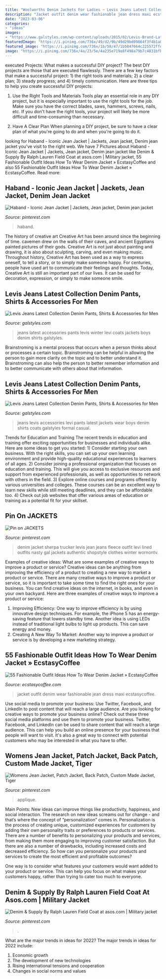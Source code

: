 ```yaml
---
title: "Woolworths Denim Jackets For Ladies ~ Levis Jeans Latest Collection Denim Pants, Shirts &amp; Accessories For Men"
description: "Jacket outfit denim wear fashionable jean dress maxi ecstasycoffee"
date: "2023-03-06"
categories:
- "ideas"
images:
- "https://www.galstyles.com/wp-content/uploads/2015/02/Levis-Brand-Latest-Collection-of-Jeans-Pants-Jackets-Coats-Accessories-for-Boys-Girls-2015-16-11.jpg"
featuredImage: "https://i.pinimg.com/736x/49/d2/9b/49d29bd09864f3f4b1a837a4515ab862.jpg"
featured_image: "https://i.pinimg.com/736x/1b/58/47/1b5847664c225572ffeba9b5a880fd3f--fields-ralph-lauren.jpg"
image: "https://i.pinimg.com/736x/4a/23/5e/4a235e719a8f498a79b7c4831bfba13a--blue-jean-jacket-jacket-jeans.jpg"
---
```



executed Projects: What makes a successful DIY project?
The best DIY projects are those that are executed flawlessly. There are a few key factors that make a successful project: 1) the right tools and materials; 2) a clear plan; 3) steady progress; and 4) timely communication. Here are three tips to help you create successful DIY projects:
1. Use the Right Tools and Materials
Tools play an essential role in any DIY project, but it is especially important to use the right tools for the job. Make sure you have the correct blades, saws, hammers, screws, nails, etc. If you don't have the right tools, your project will likely be more difficult and time-consuming than necessary.

2. Have A Clear Plan
When planning a DIY project, be sure to have a clear plan of what you're going to do and when you're going to do it.

	

		
looking for Haband - Iconic Jean Jacket | Jackets, Jean jacket, Denim jean jacket you've visit to the right web. We have 7 Pictures about Haband - Iconic Jean Jacket | Jackets, Jean jacket, Denim jean jacket like Denim &amp; Supply By Ralph Lauren Field Coat at asos.com | Military jacket, 55 Fashionable Outfit Ideas How To Wear Denim Jacket » EcstasyCoffee and also 55 Fashionable Outfit Ideas How To Wear Denim Jacket » EcstasyCoffee. Read more:
		
    
## Haband - Iconic Jean Jacket | Jackets, Jean Jacket, Denim Jean Jacket

<img loading=lazy src="https://i.pinimg.com/736x/49/d2/9b/49d29bd09864f3f4b1a837a4515ab862.jpg" onerror="this.onerror=null;this.src='https://tse2.mm.bing.net/th?id=OIP.CYCPgSVzS5-kVR6m9cwU4AHaJ3&amp;pid=15.1';" alt="Haband - Iconic Jean Jacket | Jackets, Jean jacket, Denim jean jacket">

_Source: pinterest.com_

>haband. 

	

The history of creative art
Creative Art has been around since the beginning of time. cavemen drew on the walls of their caves, and ancient Egyptians painted pictures of their gods. Creative Art is not just about painting and drawing, it is also about sculpting, carving, and even making music.
Throughout history, Creative Art has been used as a way to express oneself, to tell a story, or to simply make someone happy. For centuries, people have used art to communicate their feelings and thoughts. Today, Creative Art is still an important part of our lives. It can be used for decoration, expression, or simply to make someone smile.

    
## Levis Jeans Latest Collection Denim Pants, Shirts &amp; Accessories For Men

<img loading=lazy src="https://www.galstyles.com/wp-content/uploads/2015/02/Levis-Brand-Latest-Collection-of-Jeans-Pants-Jackets-Coats-Accessories-for-Boys-Girls-2015-16-30.jpg" onerror="this.onerror=null;this.src='https://tse4.mm.bing.net/th?id=OIP.spIETfrQMP3KUVEbkr-q_wHaLG&amp;pid=15.1';" alt="Levis Jeans Latest Collection Denim Pants, Shirts &amp; Accessories for Men">

_Source: galstyles.com_

>jeans latest accessories pants levis winter levi coats jackets boys denim shirts galstyles. 

	

Brainstroming is a mental process that occurs when a person thinks about or processes a certain topic. Brainstroming can be helpful in allowing the person to gain more clarity on the topic and to better understand it. Brainstroming can also help the person to better remember information and to better communicate with others about that information.

    
## Levis Jeans Latest Collection Denim Pants, Shirts &amp; Accessories For Men

<img loading=lazy src="https://www.galstyles.com/wp-content/uploads/2015/02/Levis-Brand-Latest-Collection-of-Jeans-Pants-Jackets-Coats-Accessories-for-Boys-Girls-2015-16-11.jpg" onerror="this.onerror=null;this.src='https://tse4.mm.bing.net/th?id=OIP.a-xcNqo2o8JSPdg50iwcMQHaHa&amp;pid=15.1';" alt="Levis Jeans Latest Collection Denim Pants, Shirts &amp; Accessories for Men">

_Source: galstyles.com_

>jeans levis accessories levi pants latest jackets wear boys denim shirts coats galstyles formal casual. 

	

Trends for Education and Training
The recent trends in education and training offer exciting opportunities for businesses and individuals alike. Here are some ideas to get you started: 1) Consider starting your own business. With the right skills, you can set up your own learning environment and provide high-quality educational experiences to learners of all ages. 2) Consider joining a professional organization that focuses on education and training. This will give you access to exclusive resources and support from experienced professionals, as well as opportunities to network with others in the field. 3) Explore online courses and programs offered by various universities and colleges. These courses can be an excellent way to learn new skills while still meeting deadlines, and they can be affordable too. 4) Check out job websites that offer various areas of education or training as a potential fit for your skillset.

    
## Pin On JACKETS

<img loading=lazy src="https://i.pinimg.com/736x/4a/23/5e/4a235e719a8f498a79b7c4831bfba13a--blue-jean-jacket-jacket-jeans.jpg" onerror="this.onerror=null;this.src='https://tse4.mm.bing.net/th?id=OIP.SN8bJUQ2FxCpjO1uqCBAjgHaLH&amp;pid=15.1';" alt="Pin on JACKETS">

_Source: pinterest.com_

>denim jacket sherpa trucker levis jean jeans fleece outfit levi lined outfits nasty gal jackets authentic shopstyle clothes winter wornontv. 

	

Examples of creative ideas: What are some examples of creative ways to improve a product or service?
Creative ideas can be anything from improving the efficiency of a product to creating a new way to market a product or service. There are many creative ways to improve a product or service, so it is important to take some time to find the right ones for your business. You can find creative ideas on the internet, in books, and even in your own backyard. Here are three examples of creative ways to improve a product or service: 
1. Improving Efficiency: One way to improve efficiency is by using innovative design techniques. For example, the iPhone 5 has an energy-saving feature that lowers standby time. Another idea is using LEDs instead of traditional light bulbs to light up products. This can save energy and money. 
2. Creating A New Way To Market: Another way to improve a product or service is by developing a new marketing strategy.

    
## 55 Fashionable Outfit Ideas How To Wear Denim Jacket » EcstasyCoffee

<img loading=lazy src="https://i1.wp.com/www.ecstasycoffee.com/wp-content/uploads/2016/10/Blue-and-white-maxi-dress-jean-jacket.jpg" onerror="this.onerror=null;this.src='https://tse2.mm.bing.net/th?id=OIP.Vs4aPOrpTBCxNwKs4AxjgAHaSD&amp;pid=15.1';" alt="55 Fashionable Outfit Ideas How To Wear Denim Jacket » EcstasyCoffee">

_Source: ecstasycoffee.com_

>jacket outfit denim wear fashionable jean dress maxi ecstasycoffee. 

	

Use social media to promote your business: Use Twitter, Facebook, and LinkedIn to post content that will reach a large audience.
Are you looking for creative ways to promote your business online? Check out these three social media platforms and use them to promote your business. Twitter, Facebook, and LinkedIn can be used to share content that will reach a large audience. This can help you build an online presence for your business that people will want to visit. It's also a great way to connect with potential customers who may be interested in what you have to offer.

    
## Womens Jean Jacket, Patch Jacket, Back Patch, Custom Made Jacket, Tiger

<img loading=lazy src="https://i.pinimg.com/originals/77/ae/e1/77aee1664e09f94c74a79094fd403563.jpg" onerror="this.onerror=null;this.src='https://tse2.mm.bing.net/th?id=OIP.u6bSDqLD1WQAuC7-CJPhAAHaJ4&amp;pid=15.1';" alt="Womens Jean Jacket, Patch Jacket, Back Patch, Custom Made Jacket, Tiger">

_Source: pinterest.com_

>applique. 

	

Main Points: New ideas can improve things like productivity, happiness, and social interaction.
The research on new ideas screams out for change - and that’s where the concept of “personalization” comes in. Personalization is the process of creating unique, customized experiences for customers by adding their own personality traits or preferences to products or services.
There are a number of benefits to personalizing your products and services, from making them more engaging to improving customer satisfaction. But there are also a number of drawbacks, including increased costs and decreased efficiency. So how can you personalize your products and services to create the most efficient and profitable outcomes?

One way is to consider what features your customers would want added to your product or service. This can help you focus on what makes your customers happy, rather than trying to cater too much to everyone.

    
## Denim &amp; Supply By Ralph Lauren Field Coat At Asos.com | Military Jacket

<img loading=lazy src="https://i.pinimg.com/736x/1b/58/47/1b5847664c225572ffeba9b5a880fd3f--fields-ralph-lauren.jpg" onerror="this.onerror=null;this.src='https://tse4.mm.bing.net/th?id=OIP.ySkc2XYSFOxJbuAcBs02IAHaJc&amp;pid=15.1';" alt="Denim &amp; Supply By Ralph Lauren Field Coat at asos.com | Military jacket">

_Source: pinterest.com_

>. 

	

What are the major trends in ideas for 2022?
The major trends in ideas for 2022 include: 
1. Economic growth 
2. The development of new technologies 
3. Rising international tensions and cooperation 
4. Changes in social norms and values 

